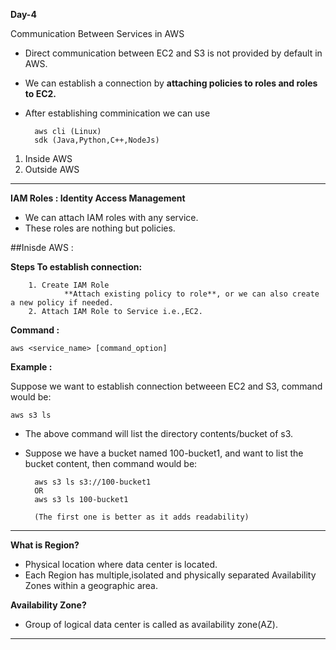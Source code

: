 
**Day-4** 

Communication Between Services in AWS

- Direct communication between EC2 and S3 is not provided by default in AWS.
- We can establish a connection by **attaching policies to roles and roles to EC2.**
- After establishing comminication we can use 
		
		aws cli (Linux)
		sdk (Java,Python,C++,NodeJs)

1. Inside AWS
2. Outside AWS

---

**IAM Roles :  Identity Access Management**

- We can attach IAM roles with any service.
- These roles are nothing but policies.

##Inisde AWS :

**Steps To establish connection:**
		
		1. Create IAM Role
				**Attach existing policy to role**, or we can also create a new policy if needed.
		2. Attach IAM Role to Service i.e.,EC2.

**Command :** 
	
	aws <service_name> [command_option]


**Example :**

Suppose we want to establish connection betweeen EC2 and S3, command would be:

	aws s3 ls

- The above command will list the directory contents/bucket of s3.
- Suppose we have a bucket named 100-bucket1, and want to list the bucket content, then command would be:
	
		aws s3 ls s3://100-bucket1
		OR
		aws s3 ls 100-bucket1

		(The first one is better as it adds readability)

---

**What is Region?**
- Physical location where data center is located.
- Each Region has multiple,isolated and physically separated Availability Zones within a geographic area.


**Availability Zone?**
- Group of logical data center is called as availability zone(AZ).

---

